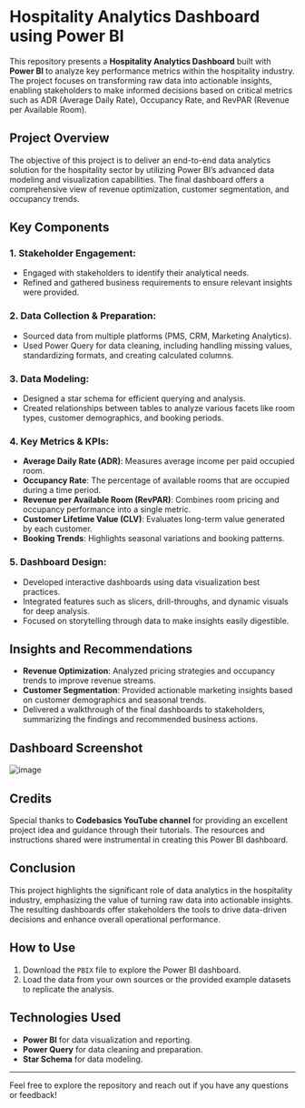 # Hospitality Analytics Dashboard using Power BI

This repository presents a **Hospitality Analytics Dashboard** built with **Power BI** to analyze key performance metrics within the hospitality industry. The project focuses on transforming raw data into actionable insights, enabling stakeholders to make informed decisions based on critical metrics such as ADR (Average Daily Rate), Occupancy Rate, and RevPAR (Revenue per Available Room).

## Project Overview

The objective of this project is to deliver an end-to-end data analytics solution for the hospitality sector by utilizing Power BI’s advanced data modeling and visualization capabilities. The final dashboard offers a comprehensive view of revenue optimization, customer segmentation, and occupancy trends.

## Key Components

### 1. Stakeholder Engagement:
- Engaged with stakeholders to identify their analytical needs.
- Refined and gathered business requirements to ensure relevant insights were provided.

### 2. Data Collection & Preparation:
- Sourced data from multiple platforms (PMS, CRM, Marketing Analytics).
- Used Power Query for data cleaning, including handling missing values, standardizing formats, and creating calculated columns.

### 3. Data Modeling:
- Designed a star schema for efficient querying and analysis.
- Created relationships between tables to analyze various facets like room types, customer demographics, and booking periods.

### 4. Key Metrics & KPIs:
- **Average Daily Rate (ADR)**: Measures average income per paid occupied room.
- **Occupancy Rate**: The percentage of available rooms that are occupied during a time period.
- **Revenue per Available Room (RevPAR)**: Combines room pricing and occupancy performance into a single metric.
- **Customer Lifetime Value (CLV)**: Evaluates long-term value generated by each customer.
- **Booking Trends**: Highlights seasonal variations and booking patterns.

### 5. Dashboard Design:
- Developed interactive dashboards using data visualization best practices.
- Integrated features such as slicers, drill-throughs, and dynamic visuals for deep analysis.
- Focused on storytelling through data to make insights easily digestible.

## Insights and Recommendations

- **Revenue Optimization**: Analyzed pricing strategies and occupancy trends to improve revenue streams.
- **Customer Segmentation**: Provided actionable marketing insights based on customer demographics and seasonal trends.
- Delivered a walkthrough of the final dashboards to stakeholders, summarizing the findings and recommended business actions.

## Dashboard Screenshot
![image](https://github.com/user-attachments/assets/889f08f8-de12-4474-9bae-d0a002932447)

## Credits

Special thanks to **Codebasics YouTube channel** for providing an excellent project idea and guidance through their tutorials. The resources and instructions shared were instrumental in creating this Power BI dashboard.

## Conclusion

This project highlights the significant role of data analytics in the hospitality industry, emphasizing the value of turning raw data into actionable insights. The resulting dashboards offer stakeholders the tools to drive data-driven decisions and enhance overall operational performance.

## How to Use

1. Download the `PBIX` file to explore the Power BI dashboard.
2. Load the data from your own sources or the provided example datasets to replicate the analysis.

## Technologies Used

- **Power BI** for data visualization and reporting.
- **Power Query** for data cleaning and preparation.
- **Star Schema** for data modeling.

---

Feel free to explore the repository and reach out if you have any questions or feedback!
